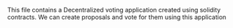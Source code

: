 This file contains a Decentralized voting application created using solidity contracts.
We can create proposals and vote for them using this application
